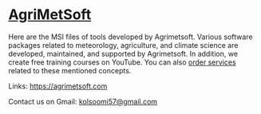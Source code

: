 # <a href="https://agrimetsoft.com">AgriMetSoft</a>
Here are the MSI files of tools developed by Agrimetsoft. Various software packages related to meteorology, agriculture, and climate science are developed, maintained, and supported by Agrimetsoft. In addition, we create free training courses on YouTube. You can also <a href="https://agrimetsoft.com/services">order services</a> related to these mentioned concepts.

Links:
https://agrimetsoft.com

Contact us on Gmail: kolsoomi57@gmail.com
